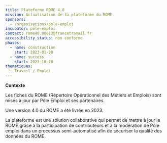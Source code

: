 ```yaml
---
title: Plateforme ROME 4.0
mission: Actualisation de la plateforme du ROME
sponsors:
  - /organisations/pole-emploi
incubator: pole-emploi
contact: rome40.00613@francetravail.fr
accessibility_status: non conforme
phases:
  - name: construction
    start: 2023-01-20
  - name: success
    start: 2023-10-20
thematiques:
  - Travail / Emploi
---
```

**Contexte**

Les fiches du ROME (Répertoire Opérationnel des Métiers et Emplois) sont mises à jour par Pôle Emploi et ses partenaires.

Une version 4.0 du ROME a été livrée en 2023. 

​La plateforme est une solution collaborative qui permet de mettre à jour le ROME grâce à la participation de contributeurs et à la modération de Pôle emploi dans un processus semi-automatisé afin de sécuriser la qualité des données du ROME.